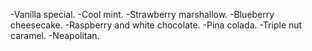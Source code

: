 -Vanilla special.
-Cool mint.
-Strawberry marshallow.
-Blueberry cheesecake.
-Raspberry and white chocolate.
-Pina colada.
-Triple nut caramel.
-Neapolitan.
